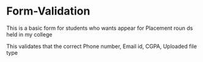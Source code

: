 # Form-Validation

This is a basic form for students who wants appear for Placement roun ds held in my college

This validates that the correct Phone number, Email id, CGPA, Uploaded file type
